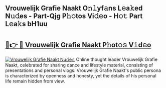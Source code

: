 ## Vrouwelijk Grafie Naakt O𝚗𝚕yf𝚊ns L𝚎a𝚔ed N𝚞𝚍es - Part-Qjg P𝚑𝚘tos Vi𝚍𝚎o - H𝚘𝚝 Part L𝚎a𝚔s bH1uu

# <h2><a href="http://kf6a3u1.oniu.top/?m=Vrouwelijk+Grafie+Naakt">🔗👉 🔴 Vrouwelijk Grafie Naakt P𝚑ot𝚘𝚜 V𝚒d𝚎o</a></h2>

[![Vrouwelijk Grafie Naakt Nu𝚍e𝚜](https://i.imgur.com/0qMVB7G.gif)](http://kf6a3u1.oniu.top/?m=Vrouwelijk+Grafie+Naakt)
Online thought leader Vrouwelijk Grafie Naakt, celebrated for sharing dance and lifestyle material, consisting of presentations and personal vlogs. Vrouwelijk Grafie Naakt's public persona is characterized by openness and honesty, yet the details of his personal life remain hidden from view.  
